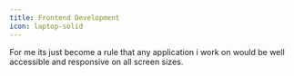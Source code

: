 ```yaml
---
title: Frontend Development
icon: laptop-solid
---
```


For me its just become a rule that any application i work on would be well accessible and responsive on all screen sizes.
